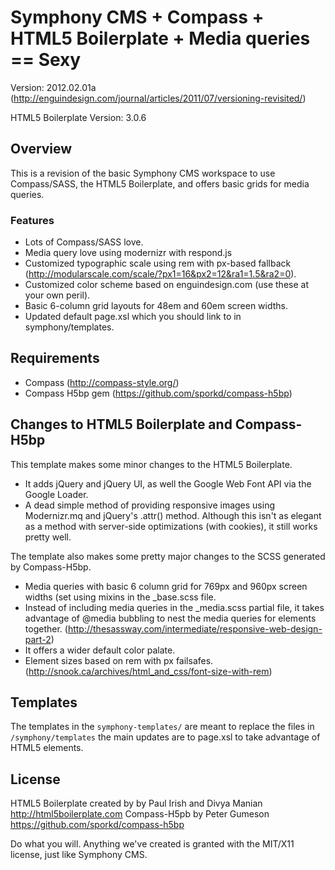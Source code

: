 # Symphony CMS + Compass + HTML5 Boilerplate + Media queries == Sexy

Version: 2012.02.01a (http://enguindesign.com/journal/articles/2011/07/versioning-revisited/) 

HTML5 Boilerplate Version: 3.0.6

## Overview
This is a revision of the basic Symphony CMS workspace to use Compass/SASS, the HTML5 Boilerplate, and offers basic grids for media queries.

### Features
- Lots of Compass/SASS love.
- Media query love using modernizr with respond.js
- Customized typographic scale using rem with px-based fallback (http://modularscale.com/scale/?px1=16&px2=12&ra1=1.5&ra2=0).
- Customized color scheme based on enguindesign.com (use these at your own peril).
- Basic 6-column grid layouts for 48em and 60em screen widths.
- Updated default page.xsl which you should link to in symphony/templates.

## Requirements
- Compass (http://compass-style.org/)
- Compass H5bp gem (https://github.com/sporkd/compass-h5bp)

## Changes to HTML5 Boilerplate and Compass-H5bp
This template makes some minor changes to the HTML5 Boilerplate.

- It adds jQuery and jQuery UI, as well the Google Web Font API via the Google Loader.
- A dead simple method of providing responsive images using Modernizr.mq and jQuery's .attr() method. Although this isn't as elegant as a method with server-side optimizations (with cookies), it still works pretty well.

The template also makes some pretty major changes to the SCSS generated by Compass-H5bp.

- Media queries with basic 6 column grid for 769px and 960px screen widths (set using mixins in the _base.scss file.
- Instead of including media queries in the _media.scss partial file, it takes advantage of @media bubbling to nest the media queries for elements together. (http://thesassway.com/intermediate/responsive-web-design-part-2)
- It offers a wider default color palate.
- Element sizes based on rem with px failsafes. (http://snook.ca/archives/html_and_css/font-size-with-rem)

## Templates
The templates in the `symphony-templates/` are meant to replace the files in `/symphony/templates` the main updates are to page.xsl to take advantage of HTML5 elements.

## License
HTML5 Boilerplate created by by Paul Irish and Divya Manian http://html5boilerplate.com
Compass-H5pb by Peter Gumeson https://github.com/sporkd/compass-h5bp

Do what you will. Anything we've created is granted with the MIT/X11 license, just like Symphony CMS.